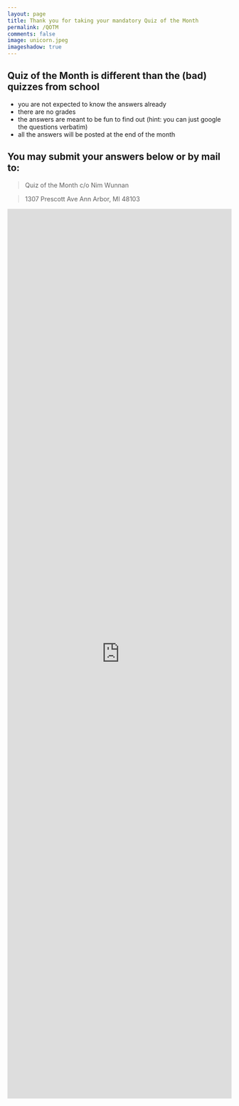 ```yaml
---
layout: page
title: Thank you for taking your mandatory Quiz of the Month
permalink: /QOTM
comments: false
image: unicorn.jpeg
imageshadow: true
---
```


## Quiz of the Month is different than the (bad) quizzes from school
  * you are not expected to know the answers already
  * there are no grades
  * the answers are meant to be fun to find out (hint: you can just google the questions verbatim)
  * all the answers will be posted at the end of the month
  
## You may submit your answers below or by mail to:

> Quiz of the Month
> c/o Nim Wunnan

> 1307 Prescott Ave
> Ann Arbor, MI 48103

 <iframe id="JotFormIFrame-210958168622057" title="Quiz of the Month" onload="window.parent.scrollTo(0,0)" allowtransparency="true" allowfullscreen="true" allow="geolocation; microphone; camera" src="https://form.jotform.com/210958168622057" frameborder="0" style=" min-width: 100%; height:2000px; border:none;" scrolling="yes" > </iframe> <script type="text/javascript"> var ifr = document.getElementById("JotFormIFrame-210958168622057"); if (ifr) { var src = ifr.src; var iframeParams = []; if (window.location.href && window.location.href.indexOf("?") > -1) { iframeParams = iframeParams.concat(window.location.href.substr(window.location.href.indexOf("?") + 1).split('&')); } if (src && src.indexOf("?") > -1) { iframeParams = iframeParams.concat(src.substr(src.indexOf("?") + 1).split("&")); src = src.substr(0, src.indexOf("?")) } iframeParams.push("isIframeEmbed=1"); ifr.src = src + "?" + iframeParams.join('&'); } window.handleIFrameMessage = function(e) { if (typeof e.data === 'object') { return; } var args = e.data.split(":"); if (args.length > 2) { iframe = document.getElementById("JotFormIFrame-" + args[(args.length - 1)]); } else { iframe = document.getElementById("JotFormIFrame"); } if (!iframe) { return; } switch (args[0]) { case "scrollIntoView": iframe.scrollIntoView(); break; case "setHeight": iframe.style.height = args[1] + "px"; break; case "collapseErrorPage": if (iframe.clientHeight > window.innerHeight) { iframe.style.height = window.innerHeight + "px"; } break; case "reloadPage": window.location.reload(); break; case "loadScript": if( !window.isPermitted(e.origin, ['jotform.com', 'jotform.pro']) ) { break; } var src = args[1]; if (args.length > 3) { src = args[1] + ':' + args[2]; } var script = document.createElement('script'); script.src = src; script.type = 'text/javascript'; document.body.appendChild(script); break; case "exitFullscreen": if (window.document.exitFullscreen) window.document.exitFullscreen(); else if (window.document.mozCancelFullScreen) window.document.mozCancelFullScreen(); else if (window.document.mozCancelFullscreen) window.document.mozCancelFullScreen(); else if (window.document.webkitExitFullscreen) window.document.webkitExitFullscreen(); else if (window.document.msExitFullscreen) window.document.msExitFullscreen(); break; } var isJotForm = (e.origin.indexOf("jotform") > -1) ? true : false; if(isJotForm && "contentWindow" in iframe && "postMessage" in iframe.contentWindow) { var urls = {"docurl":encodeURIComponent(document.URL),"referrer":encodeURIComponent(document.referrer)}; iframe.contentWindow.postMessage(JSON.stringify({"type":"urls","value":urls}), "*"); } }; window.isPermitted = function(originUrl, whitelisted_domains) { var url = document.createElement('a'); url.href = originUrl; var hostname = url.hostname; var result = false; if( typeof hostname !== 'undefined' ) { whitelisted_domains.forEach(function(element) { if( hostname.slice((-1 * element.length - 1)) === '.'.concat(element) || hostname === element ) { result = true; } }); return result; } } if (window.addEventListener) { window.addEventListener("message", handleIFrameMessage, false); } else if (window.attachEvent) { window.attachEvent("onmessage", handleIFrameMessage); } </script>